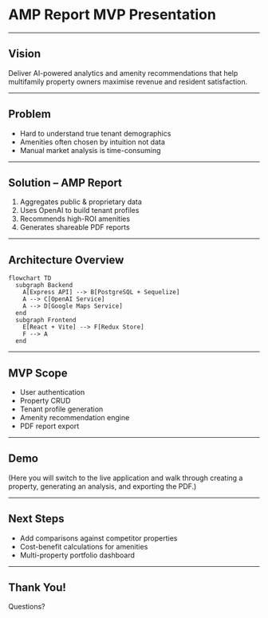 # AMP Report MVP Presentation

---

## Vision

Deliver AI-powered analytics and amenity recommendations that help multifamily property owners maximise revenue and resident satisfaction.

---

## Problem

* Hard to understand true tenant demographics
* Amenities often chosen by intuition not data
* Manual market analysis is time-consuming

---

## Solution – AMP Report

1. Aggregates public & proprietary data
2. Uses OpenAI to build tenant profiles
3. Recommends high-ROI amenities
4. Generates shareable PDF reports

---

## Architecture Overview

```mermaid
flowchart TD
  subgraph Backend
    A[Express API] --> B[PostgreSQL + Sequelize]
    A --> C[OpenAI Service]
    A --> D[Google Maps Service]
  end
  subgraph Frontend
    E[React + Vite] --> F[Redux Store]
    F --> A
  end
```

---

## MVP Scope

* User authentication
* Property CRUD
* Tenant profile generation
* Amenity recommendation engine
* PDF report export

---

## Demo

(Here you will switch to the live application and walk through creating a property, generating an analysis, and exporting the PDF.)

---

## Next Steps

* Add comparisons against competitor properties
* Cost-benefit calculations for amenities
* Multi-property portfolio dashboard

---

## Thank You!

Questions?

